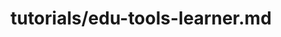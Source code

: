 ---
title: tutorials/edu-tools-learner.md
showAuthorInfo: false
redirect_path: https://kotlinlang.org/docs/edu-tools-learner.html
---